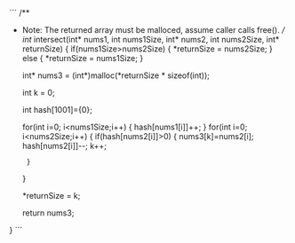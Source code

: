 ´´´
/**
 * Note: The returned array must be malloced, assume caller calls free().
 */
int* intersect(int* nums1, int nums1Size, int* nums2, int nums2Size, int* returnSize) {
    if(nums1Size>nums2Size)
    {
        *returnSize = nums2Size;
    }
    else
    {
        *returnSize = nums1Size;
    }

    int* nums3 = (int*)malloc(*returnSize * sizeof(int));

    int k = 0;

    int hash[1001]={0};

    for(int i=0; i<nums1Size;i++)
    {
        hash[nums1[i]]++;
    }
    for(int i=0; i<nums2Size;i++)
    {
        if(hash[nums2[i]]>0)
        {
            nums3[k]=nums2[i];
            hash[nums2[i]]--;
            k++;

        }
    }

    *returnSize = k;

    return nums3;

}
´´´